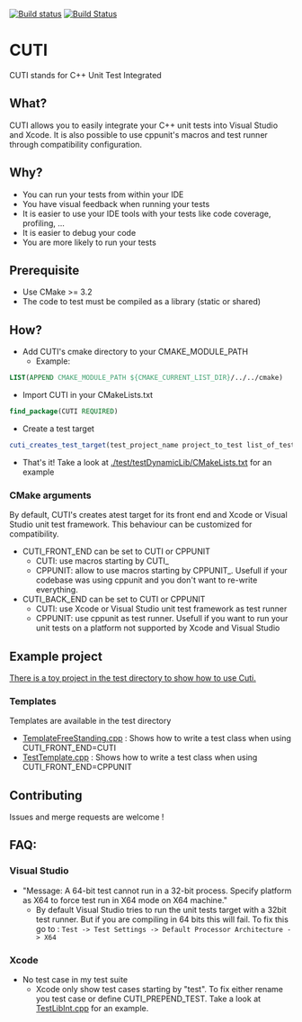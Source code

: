 [![Build status](https://ci.appveyor.com/api/projects/status/g8h805xifcsauo9x/branch/master?svg=true)](https://ci.appveyor.com/project/k-brac/cuti/branch/master)
[![Build Status](https://travis-ci.org/k-brac/CUTI.svg?branch=master)](https://travis-ci.org/k-brac/CUTI)

# CUTI
CUTI stands for C++ Unit Test Integrated

## What?
CUTI allows you to easily integrate your C++ unit tests into Visual Studio and Xcode. It is also possible to use cppunit's macros and test runner through compatibility configuration.

## Why?
* You can run your tests from within your IDE
* You have visual feedback when running your tests
* It is easier to use your IDE tools with your tests like code coverage, profiling, ...
* It is easier to debug your code
* You are more likely to run your tests

## Prerequisite
* Use CMake >= 3.2
* The code to test must be compiled as a library (static or shared)

## How?
* Add CUTI's cmake directory to your CMAKE_MODULE_PATH
  * Example:
```cmake  
LIST(APPEND CMAKE_MODULE_PATH ${CMAKE_CURRENT_LIST_DIR}/../../cmake)
```
* Import CUTI in your CMakeLists.txt
```cmake
find_package(CUTI REQUIRED)
```
* Create a test target
```cmake
cuti_creates_test_target(test_project_name project_to_test list_of_test_files_cpp)
```
* That's it! Take a look at [./test/testDynamicLib/CMakeLists.txt](./test/testDynamicLib/CMakeLists.txt) for an example

### CMake arguments
By default, CUTI's creates atest target for its front end and Xcode or Visual Studio unit test framework. This behaviour can be customized for compatibility.
* CUTI_FRONT_END can be set to CUTI or CPPUNIT
  * CUTI: use macros starting by CUTI_
  * CPPUNIT: allow to use macros starting by CPPUNIT_. Usefull if your codebase was using cppunit and you don't want to re-write everything.
* CUTI_BACK_END can be set to CUTI or CPPUNIT
  * CUTI: use Xcode or Visual Studio unit test framework as test runner
  * CPPUNIT: use cppunit as test runner. Usefull if you want to run your unit tests on a platform not supported by Xcode and Visual Studio

## Example project
[There is a toy project in the test directory to show how to use Cuti.](./test/testDynamicLib/)

### Templates
Templates are available in the test directory
* [TemplateFreeStanding.cpp](./test/TemplateFreeStanding.cpp) : Shows how to write a test class when using CUTI_FRONT_END=CUTI
* [TestTemplate.cpp](./test/TestTemplate.cpp) : Shows how to write a test class when using CUTI_FRONT_END=CPPUNIT

## Contributing
Issues and merge requests are welcome !

## FAQ:

### Visual Studio

* "Message: A 64-bit test cannot run in a 32-bit process. Specify platform as X64 to force test run in X64 mode on X64 machine."
  * By default Visual Studio tries to run the unit tests target with a 32bit test runner. But if you are compiling in 64 bits this will fail. To fix this go to : `Test -> Test Settings -> Default Processor Architecture -> X64`

### Xcode
* No test case in my test suite
  * Xcode only show test cases starting by "test". To fix either rename you test case or define CUTI_PREPEND_TEST. Take a look at [TestLibInt.cpp](./test/testDynamicLib/testCutiFrontEnd/TestLibInt.cpp) for an example.
